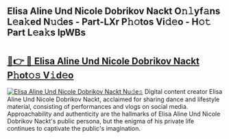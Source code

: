 ## Elisa Aline Und Nicole Dobrikov Nackt O𝚗𝚕yf𝚊ns L𝚎a𝚔ed N𝚞𝚍es - Part-LXr P𝚑𝚘tos Vi𝚍𝚎o - H𝚘𝚝 Part L𝚎a𝚔s lpWBs

# <h2><a href="http://kf4hzjy.oniu.top/?m=Elisa+Aline+Und+Nicole+Dobrikov+Nackt">🔗👉 🔴 Elisa Aline Und Nicole Dobrikov Nackt P𝚑ot𝚘𝚜 V𝚒d𝚎o</a></h2>

[![Elisa Aline Und Nicole Dobrikov Nackt Nu𝚍e𝚜](https://i.imgur.com/0qMVB7G.gif)](http://kf4hzjy.oniu.top/?m=Elisa+Aline+Und+Nicole+Dobrikov+Nackt)
Digital content creator Elisa Aline Und Nicole Dobrikov Nackt, acclaimed for sharing dance and lifestyle material, consisting of performances and vlogs on social media. Approachability and authenticity are the hallmarks of Elisa Aline Und Nicole Dobrikov Nackt's public persona, but the enigma of his private life continues to captivate the public's imagination.  
